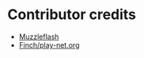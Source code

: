 
# Contributor credits

* [Muzzleflash](https://github.com/senevoldsen)
* [Finch/play-net.org](https://github.com/playnet-public)
